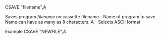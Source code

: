 CSAVE "filename",A

Saves program <i>filename</i> on cassette
  filename  - Name of program to save.  Name can have as many as 8 characters.
  A         - Selects ASCII format

Example
CSAVE "NEWFILE",A